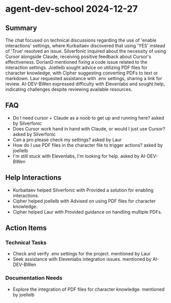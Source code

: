 # agent-dev-school 2024-12-27

## Summary
The chat focused on technical discussions regarding the use of 'enable interactions' settings, where Kurbaitaev discovered that using 'YES' instead of 'True' resolved an issue. Silverfonic inquired about the necessity of using Cursor alongside Claude, receiving positive feedback about Cursor's effectiveness. DorianD mentioned fixing a code issue related to the interaction settings. Joellelb sought advice on utilizing PDF files for character knowledge, with Cipher suggesting converting PDFs to text or markdown. Laur requested assistance with .env settings, sharing a link for review. AI-DEV-BWen expressed difficulty with Elevenlabs and sought help, indicating challenges despite reviewing available resources.

## FAQ
- Do I need cursor + Claude as a noob to get up and running here? asked by Silverfonic
- Does Cursor work hand in hand with Claude, or would I just use Cursor? asked by Silverfonic
- Can a pro please check my settings? asked by Laur
- How do I use PDF files in the character file to trigger actions? asked by joellelb
- I'm still stuck with Elevenlabs, I'm looking for help. asked by AI-DEV-BWen

## Help Interactions
- Kurbaitaev helped Silverfonic with Provided a solution for enabling interactions.
- Cipher helped joellelb with Advised on using PDF files for character knowledge.
- Cipher helped Laur with Provided guidance on handling multiple PDFs.

## Action Items

### Technical Tasks
- Check and verify .env settings for the project. mentioned by Laur
- Seek assistance with Elevenlabs integration issues. mentioned by AI-DEV-BWen

### Documentation Needs
- Explore the integration of PDF files for character knowledge. mentioned by joellelb